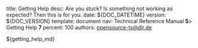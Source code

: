 title:      Getting Help 
desc:       Are you stuck? Is something not working as expected? Then this is for you. 
date:       ${DOC_DATETIME}
version:    ${DOC_VERSION}
template:   document
nav:        Technical Reference Manual __5__> Getting Help __7__
percent:    100
authors:    opensource-ts@dlr.de
           
<!--
********************************************************************************
* Copyright (C) 2017-2020 German Aerospace Center (DLR). 
* Eclipse ADORe, Automated Driving Open Research https://eclipse.org/adore
*
* This program and the accompanying materials are made available under the 
* terms of the Eclipse Public License 2.0 which is available at
* http://www.eclipse.org/legal/epl-2.0.
*
* SPDX-License-Identifier: EPL-2.0 
*
* Contributors: 
*   Daniel Heß 
********************************************************************************
-->
${getting_help_md}
